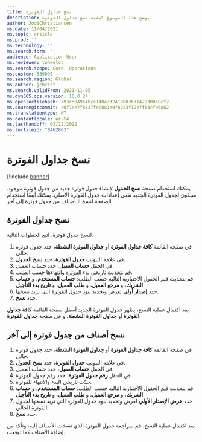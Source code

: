 ```yaml
---
title: نسخ جداول الفوترة
description: يوضح هذا الموضوع كيفية نسخ جداول الفوترة.
author: JodiChristiansen
ms.date: 11/04/2021
ms.topic: article
ms.prod: ''
ms.technology: ''
ms.search.form: ''
audience: Application User
ms.reviewer: twheeloc
ms.search.scope: Core, Operations
ms.custom: 539093
ms.search.region: Global
ms.author: jchrist
ms.search.validFrom: 2021-11-05
ms.dyn365.ops.version: 10.0.24
ms.openlocfilehash: 793c504954bcc148433241880363142930059cf2
ms.sourcegitcommit: c0f7ee7f8837fec881e97b2a3f12e7f63cf96882
ms.translationtype: HT
ms.contentlocale: ar-SA
ms.lasthandoff: 03/22/2022
ms.locfileid: "8462863"
---
```

# <a name="copy-a-billing-schedule"></a>نسخ جداول الفوترة

[!include [banner](../includes/banner.md)]

يمكنك استخدام صفحة **نسخ الجدول** لإنشاء جدول فوترة جديد من جدول فوترة موجود. سيكون لجدول الفوترة الجديد نفس إعدادات جدول الفوترة الأصلي. يمكنك أيضًا استخدام الصفحة لنسخ الـأصناف من جدول فوترة إلى آخر.

## <a name="copy-a-billing-schedule"></a>نسخ جداول الفوترة

لنسخ جدول فوترة، اتبع الخطوات التالية.

1. في صفحه القائمة **كافة جداول الفوترة** أو **جداول الفوترة النشطة**، حدد جدول فوتره حالي.
2. في علامة التبويب **جدول الفوترة**، حدد **نسخ الجدول**.
3. في الحقل **حساب العميل**، حدد حساب العميل.
4. قم بتحديث تاريخي بدء الفوترة وانتهاءها حسب الطلب.
5. قم بتحديث قيم الحقول الاختيارية التالية حسب الطلب: **حساب المستخدم**، و **حساب الشريك**، و **مرجع العميل**، و **طلب العميل**، و **تاريخ بدء التأجيل**.
6. حدد **إصدار أولي** لعرض وتحديد بنود جدول الفوترة التي تريد نسخها.
7. حدد **نسخ**.

بعد اكتمال عملية النسخ، يظهر جدول الفوترة الجديد أسفل صفحة القائمة **كافة جداول الفوترة** أو **جداول الفوترة النشطة**، و في صفحة **جداول الفوترة**.

## <a name="copy-items-from-one-billing-schedule-to-another"></a>نسخ أصناف من جدول فوتره إلى آخر

1. في صفحه القائمة **كافة جداول الفوترة** أو **جداول الفوترة النشطة**، حدد جدول فوتره حالي.
2. في علامة التبويب **جدول الفوترة**، حدد **نسخ الجدول**.
3. في الحقل **حساب العميل**، حدد حساب العميل.
4. في الحقل **رقم جدول الفوترة**، حدد رقم جدول الفوترة.
4. حدّث تاريخي البدء والانتهاء للفوترة.
5. قم بتحديث قيم الحقول الاختيارية التالية حسب الطلب: **حساب المستخدم**، و **حساب الشريك**، و **مرجع العميل**، و **طلب العميل**، و **تاريخ بدء التأجيل**.
6. حدد **عرض الإصدار الأولي** لعرض وتحديد بنود جدول الفوترة التي تريد نسخها لجدول الفوترة الحالي.
7. حدد **نسخ**.

بعد اكتمال عملية النسخ، قم بمراجعة جدول الفوترة الذي نسخت الأصناف إليه، وتأكد من إضافة الأصناف كما توقعت.

<!--## Additional resources-->
